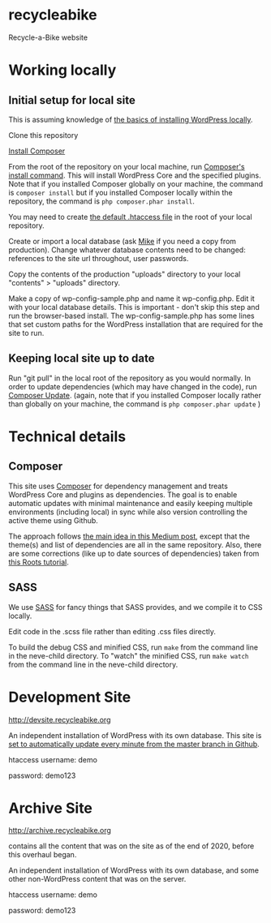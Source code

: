 # recycleabike
Recycle-a-Bike website

# Working locally

## Initial setup for local site
This is assuming knowledge of [the basics of installing WordPress locally](https://wordpress.org/support/article/installing-wordpress-on-your-own-computer/).

Clone this repository

[Install Composer](https://getcomposer.org/doc/00-intro.md#installation-linux-unix-macos)

From the root of the repository on your local machine, run [Composer's install command](https://getcomposer.org/doc/01-basic-usage.md#installing-dependencies). This will install WordPress Core and the specified plugins. Note that if you installed Composer globally on your machine, the command is `composer install` but if you installed Composer locally within the repository, the command is `php composer.phar install`. 

You may need to create [the default .htaccess file](https://wordpress.org/support/article/htaccess/#basic-wp) in the root of your local repository.

Create or import a local database (ask [Mike](https://github.com/mrengy) if you need a copy from production). Change whatever database contents need to be changed: references to the site url throughout, user passwords.

Copy the contents of the production "uploads" directory to your local "contents" > "uploads" directory.

Make a copy of wp-config-sample.php and name it wp-config.php. Edit it with your local database details. This is important - don't skip this step and run the browser-based install. The wp-config-sample.php has some lines that set custom paths for the WordPress installation that are required for the site to run.



## Keeping local site up to date
Run "git pull" in the local root of the repository as you would normally. In order to update dependencies (which may have changed in the code), run [Composer Update](https://getcomposer.org/doc/01-basic-usage.md#updating-dependencies-to-their-latest-versions). (again, note that if you installed Composer locally rather than globally on your machine, the command is `php composer.phar update` )

# Technical details

## Composer
This site uses [Composer](https://getcomposer.org/) for dependency management and treats WordPress Core and plugins as dependencies. The goal is to enable automatic updates with minimal maintenance and easily keeping multiple environments (including local) in sync while also version controlling the active theme using Github.

The approach follows [the main idea in this Medium post](https://medium.com/@halles/wordpress-composer-git-1ccf29a9827a), except that the theme(s) and list of dependencies are all in the same repository. Also, there are some corrections (like up to date sources of dependencies) taken from [this Roots tutorial](https://roots.io/using-composer-with-wordpress/).



## SASS
We use [SASS](https://sass-lang.com) for fancy things that SASS provides, and we compile it to CSS locally.

Edit code in the .scss file rather than editing .css files directly.

To build the debug CSS and minified CSS, run `make` from the command line in the neve-child directory.
To "watch" the minified CSS, run `make watch` from the command line in the neve-child directory.

# Development Site
http://devsite.recycleabike.org

An independent installation of WordPress with its own database. This site is [set to automatically update every minute from the master branch in Github](https://stackoverflow.com/a/9006987/370407).

htaccess username: demo

password: demo123

# Archive Site
http://archive.recycleabike.org

contains all the content that was on the site as of the end of 2020, before this overhaul began.

An independent installation of WordPress with its own database, and some other non-WordPress content that was on the server.

htaccess username: demo

password: demo123
